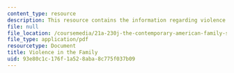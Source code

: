 ```yaml
---
content_type: resource
description: This resource contains the information regarding violence in the family.
file: null
file_location: /coursemedia/21a-230j-the-contemporary-american-family-spring-2004/93e80c1c176f1a528aba8c775f037b09_MIT21A_230JS04_19godrum.pdf
file_type: application/pdf
resourcetype: Document
title: Violence in the Family
uid: 93e80c1c-176f-1a52-8aba-8c775f037b09
---
```

